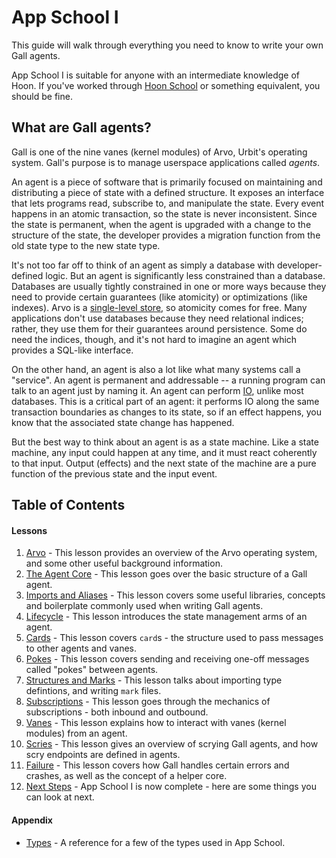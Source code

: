 # App School I

This guide will walk through everything you need to know to write your own Gall agents.

App School I is suitable for anyone with an intermediate knowledge of Hoon. If you've worked through [Hoon School](../hoon-school) or something equivalent, you should be fine.

## What are Gall agents?

Gall is one of the nine vanes (kernel modules) of Arvo, Urbit's operating system. Gall's purpose is to manage userspace applications called _agents_.

An agent is a piece of software that is primarily focused on maintaining and distributing a piece of state with a defined structure. It exposes an interface that lets programs read, subscribe to, and manipulate the state. Every event happens in an atomic transaction, so the state is never inconsistent. Since the state is permanent, when the agent is upgraded with a change to the structure of the state, the developer provides a migration function from the old state type to the new state type.

It's not too far off to think of an agent as simply a database with developer-defined logic. But an agent is significantly less constrained than a database. Databases are usually tightly constrained in one or more ways because they need to provide certain guarantees (like atomicity) or optimizations (like indexes). Arvo is a [single-level store](../../system/kernel/arvo#single-level-store), so atomicity comes for free. Many applications don't use databases because they need relational indices; rather, they use them for their guarantees around persistence. Some do need the indices, though, and it's not hard to imagine an agent which provides a SQL-like interface.

On the other hand, an agent is also a lot like what many systems call a "service". An agent is permanent and addressable -- a running program can talk to an agent just by naming it. An agent can perform [IO](https://urbit.org/blog/io-in-hoon), unlike most databases. This is a critical part of an agent: it performs IO along the same transaction boundaries as changes to its state, so if an effect happens, you know that the associated state change has happened.

But the best way to think about an agent is as a state machine. Like a state machine, any input could happen at any time, and it must react coherently to that input. Output (effects) and the next state of the machine are a pure function of the previous state and the input event.

## Table of Contents

#### Lessons

1. [Arvo](1-arvo) - This lesson provides an overview of the Arvo operating system, and some other useful background information.
2. [The Agent Core](2-agent) - This lesson goes over the basic structure of a Gall agent.
3. [Imports and Aliases](3-imports-and-aliases) - This lesson covers some useful libraries, concepts and boilerplate commonly used when writing Gall agents.
4. [Lifecycle](4-lifecycle) - This lesson introduces the state management arms of an agent.
5. [Cards](5-cards) - This lesson covers `card`s - the structure used to pass messages to other agents and vanes.
6. [Pokes](6-pokes) - This lesson covers sending and receiving one-off messages called "pokes" between agents.
7. [Structures and Marks](7-sur-and-marks) - This lesson talks about importing type defintions, and writing `mark` files.
8. [Subscriptions](8-subscriptions) - This lesson goes through the mechanics of subscriptions - both inbound and outbound.
9. [Vanes](9-vanes) - This lesson explains how to interact with vanes (kernel modules) from an agent.
10. [Scries](10-scry) - This lesson gives an overview of scrying Gall agents, and how scry endpoints are defined in agents.
11. [Failure](11-fail) - This lesson covers how Gall handles certain errors and crashes, as well as the concept of a helper core.
12. [Next Steps](12-next-steps) - App School I is now complete - here are some things you can look at next.

#### Appendix

- [Types](types) - A reference for a few of the types used in App School.
